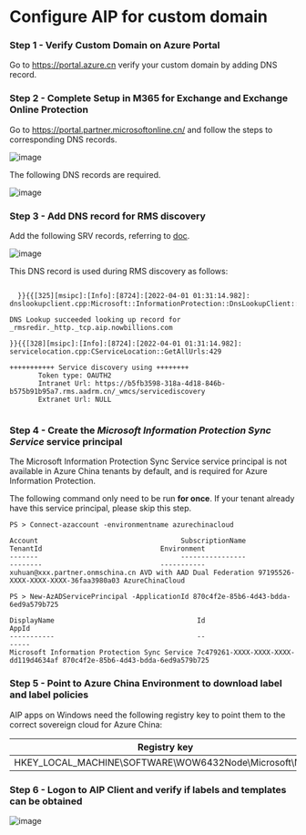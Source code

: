 # Configure AIP for custom domain

### Step 1 - Verify Custom Domain on Azure Portal

Go to https://portal.azure.cn verify your custom domain by adding DNS record.

### Step 2 - Complete Setup in M365 for Exchange and Exchange Online Protection

Go to https://portal.partner.microsoftonline.cn/ and follow the steps to corresponding DNS records.

![image](https://user-images.githubusercontent.com/96280581/161053807-6133e2b3-824e-4c17-a43f-888707aa03ed.png)

The following DNS records are required.

![image](https://user-images.githubusercontent.com/96280581/161068334-487ec52b-e89d-4b65-8a7c-3294d22399d9.png)

### Step 3 - Add DNS record for RMS discovery

Add the following SRV records, referring to [doc](https://docs.microsoft.com/en-us/microsoft-365/admin/services-in-china/parity-between-azure-information-protection?view=o365-21vianet#configure-dns-encryption---windows).

![image](https://user-images.githubusercontent.com/96280581/164355612-16dad28a-73dc-4101-9de6-c19cad881fba.png)

This DNS record is used during RMS discovery as follows:

```
  
  }}{{[325][msipc]:[Info]:[8724]:[2022-04-01 01:31:14.982]: dnslookupclient.cpp:Microsoft::InformationProtection::DnsLookupClient::LookupDiscoveryService:103

DNS Lookup succeeded looking up record for _rmsredir._http._tcp.aip.nowbillions.com

}}{{[328][msipc]:[Info]:[8724]:[2022-04-01 01:31:14.982]: servicelocation.cpp:CServiceLocation::GetAllUrls:429

+++++++++++ Service discovery using ++++++++
       Token type: OAUTH2
       Intranet Url: https://b5fb3598-318a-4d18-846b-b575b91b95a7.rms.aadrm.cn/_wmcs/servicediscovery
       Extranet Url: NULL
       
 ```

### Step 4 - Create the *Microsoft Information Protection Sync Service* service principal

  The Microsoft Information Protection Sync Service service principal is not available in Azure China tenants by default, and is required for Azure Information Protection.

  The following command only need to be run **for once**. If your tenant already have this service principal, please skip this step.

  ```
  PS > Connect-azaccount -environmentname azurechinacloud

  Account                                   SubscriptionName             TenantId                             Environment    
  -------                                   ----------------             --------                             -----------    
  xuhuan@xxx.partner.onmschina.cn AVD with AAD Dual Federation 97195526-XXXX-XXXX-XXXX-36faa3980a03 AzureChinaCloud

  PS > New-AzADServicePrincipal -ApplicationId 870c4f2e-85b6-4d43-bdda-6ed9a579b725

  DisplayName                                   Id                                   AppId                               
  -----------                                   --                                   -----                               
  Microsoft Information Protection Sync Service 7c479261-XXXX-XXXX-XXXX-dd119d4634af 870c4f2e-85b6-4d43-bdda-6ed9a579b725
  ```

### Step 5 - Point to Azure China Environment to download label and label policies

AIP apps on Windows need the following registry key to point them to the correct sovereign cloud for Azure China:

  Registry key  | Type | Name | Value
  ------------- | ------------- | ------------- | -------------
  HKEY_LOCAL_MACHINE\SOFTWARE\WOW6432Node\Microsoft\MSIP |  REG_DWORD | CloudEnvType | 6


### Step 6 - Logon to AIP Client and verify if labels and templates can be obtained

 ![image](https://user-images.githubusercontent.com/96280581/161203950-d215717a-63c1-406c-b48f-897517131f42.png)

